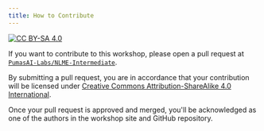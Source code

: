 ```yaml
---
title: How to Contribute 
---
```


[![CC BY-SA 4.0](https://img.shields.io/badge/License-CC%20BY--SA%204.0-lightgrey.svg)](http://creativecommons.org/licenses/by-sa/4.0/)

If you want to contribute to this workshop,
please open a pull request at [`PumasAI-Labs/NLME-Intermediate`](https://github.com/PumasAI-Labs/NLME-Intermediate).

By submitting a pull request,
you are in accordance that your contribution will be licensed under [Creative Commons Attribution-ShareAlike 4.0 International](http://creativecommons.org/licenses/by-sa/4.0/).

Once your pull request is approved and merged,
you'll be acknowledged as one of the authors in the workshop site and GitHub repository.
